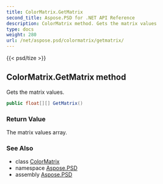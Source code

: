 ```yaml
---
title: ColorMatrix.GetMatrix
second_title: Aspose.PSD for .NET API Reference
description: ColorMatrix method. Gets the matrix values
type: docs
weight: 280
url: /net/aspose.psd/colormatrix/getmatrix/
---
```

{{< psd/tize >}}
## ColorMatrix.GetMatrix method

Gets the matrix values.

```csharp
public float[][] GetMatrix()
```

### Return Value

The matrix values array.

### See Also

* class [ColorMatrix](../)
* namespace [Aspose.PSD](../../colormatrix/)
* assembly [Aspose.PSD](../../../)


